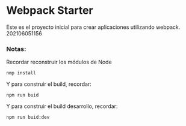 # Webpack Starter

Este es el proyecto inicial para crear aplicaciones utilizando webpack.
202106051156

### Notas:

Recordar reconstruir los módulos de Node

```
nmp install
```

Y para construir el build, recordar:

```
npm run buid
```

Y para construir el build desarrollo, recordar:

```
npm run buid:dev
```
